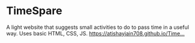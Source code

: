 # TimeSpare

A light website that suggests small activities to do to pass time in a useful way. Uses basic HTML, CSS, JS. https://atishayjain708.github.io/Time…
